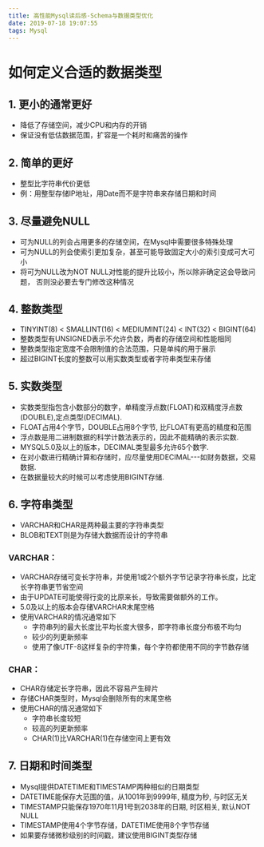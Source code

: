 ```yaml
---
title: 高性能Mysql读后感-Schema与数据类型优化
date: 2019-07-18 19:07:55
tags: Mysql
---
```


# 如何定义合适的数据类型

## 1. 更小的通常更好

- 降低了存储空间，减少CPU和内存的开销
- 保证没有低估数据范围，扩容是一个耗时和痛苦的操作

## 2. 简单的更好

- 整型比字符串代价更低
- 例：用整型存储IP地址，用Date而不是字符串来存储日期和时间

## 3. 尽量避免NULL

- 可为NULL的列会占用更多的存储空间，在Mysql中需要很多特殊处理
- 可为NULL的列会使索引更加复杂，甚至可能导致固定大小的索引变成可大可小
- 将可为NULL改为NOT NULL对性能的提升比较小，所以除非确定这会导致问题，
  否则没必要去专门修改这种情况

## 4. 整数类型

- TINYINT(8) < SMALLINT(16) < MEDIUMINT(24) < INT(32) < BIGINT(64)
- 整数类型有UNSIGNED表示不允许负数，两者的存储空间和性能相同
- 整数类型指定宽度不会限制值的合法范围，只是单纯的用于展示
- 超过BIGINT长度的整数可以用实数类型或者字符串类型来存储

## 5. 实数类型

- 实数类型指包含小数部分的数字，单精度浮点数(FLOAT)和双精度浮点数(DOUBLE),定点类型(DECIMAL).
- FLOAT占用4个字节，DOUBLE占用8个字节, 比FLOAT有更高的精度和范围
- 浮点数是用二进制数据的科学计数法表示的，因此不能精确的表示实数.
- MYSQL5.0及以上的版本，DECIMAL类型最多允许65个数字.
- 在对小数进行精确计算和存储时，应尽量使用DECIMAL---如财务数据，交易数据.
- 在数据量较大的时候可以考虑使用BIGINT存储.

## 6. 字符串类型

- VARCHAR和CHAR是两种最主要的字符串类型
- BLOB和TEXT则是为存储大数据而设计的字符串

### VARCHAR：
- VARCHAR存储可变长字符串，并使用1或2个额外字节记录字符串长度，比定长字符串更节省空间
- 由于UPDATE可能使得行变的比原来长，导致需要做额外的工作。
- 5.0及以上的版本会存储VARCHAR末尾空格
- 使用VARCHAR的情况通常如下
     + 字符串列的最大长度比平均长度大很多，即字符串长度分布极不均匀
     + 较少的列更新频率
     + 使用了像UTF-8这样复杂的字符集，每个字符都使用不同的字节数存储

### CHAR：
- CHAR存储定长字符串，因此不容易产生碎片
- 存储CHAR类型时，Mysql会删除所有的末尾空格
- 使用CHAR的情况通常如下
    + 字符串长度较短
    + 较高的列更新频率
    + CHAR(1)比VARCHAR(1)在存储空间上更有效

## 7. 日期和时间类型

- Mysql提供DATETIME和TIMESTAMP两种相似的日期类型
- DATETIME能保存大范围的值，从1001年到9999年, 精度为秒, 与时区无关
- TIMESTAMP只能保存1970年11月1号到2038年的日期, 时区相关, 默认NOT NULL
- TIMESTAMP使用4个字节存储，DATETIME使用8个字节存储
- 如果要存储微秒级别的时间戳，建议使用BIGINT类型存储
